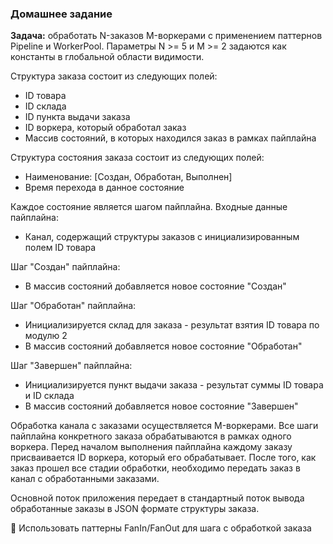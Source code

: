 ### Домашнее задание
 
**Задача:** обработать N-заказов M-воркерами с применением паттернов Pipeline и WorkerPool.
Параметры N >= 5 и M >= 2 задаются как константы в глобальной области видимости.

Структура заказа состоит из следующих полей:
- ID товара
- ID склада
- ID пункта выдачи заказа
- ID воркера, который обработал заказ
- Массив состояний, в которых находился заказ в рамках пайплайна

Структура состояния заказа состоит из следующих полей:
- Наименование: [Создан, Обработан, Выполнен]
- Время перехода в данное состояние

Каждое состояние является шагом пайплайна.
Входные данные пайплайна:
- Канал, содержащий структуры заказов с инициализированным полем ID товара

Шаг "Создан" пайплайна:
- В массив состояний добавляется новое состояние "Создан"

Шаг "Обработан" пайплайна:
- Инициализируется склад для заказа - результат взятия ID товара по модулю 2
- В массив состояний добавляется новое состояние "Обработан"

Шаг "Завершен" пайплайна:
- Инициализируется пункт выдачи заказа - результат суммы ID товара и ID склада
- В массив состояний добавляется новое состояние "Завершен"

Обработка канала с заказами осуществляется M-воркерами.
Все шаги пайплайна конкретного заказа обрабатываются в рамках одного воркера.
Перед началом выполнения пайплайна каждому заказу присваивается ID воркера, который его обрабатывает.
После того, как заказ прошел все стадии обработки, необходимо передать заказ в канал с обработанными заказами.

Основной поток приложения передает в стандартный поток вывода обработанные заказы в JSON формате структуры заказа.

💎 Использовать паттерны FanIn/FanOut для шага с обработкой заказа 
